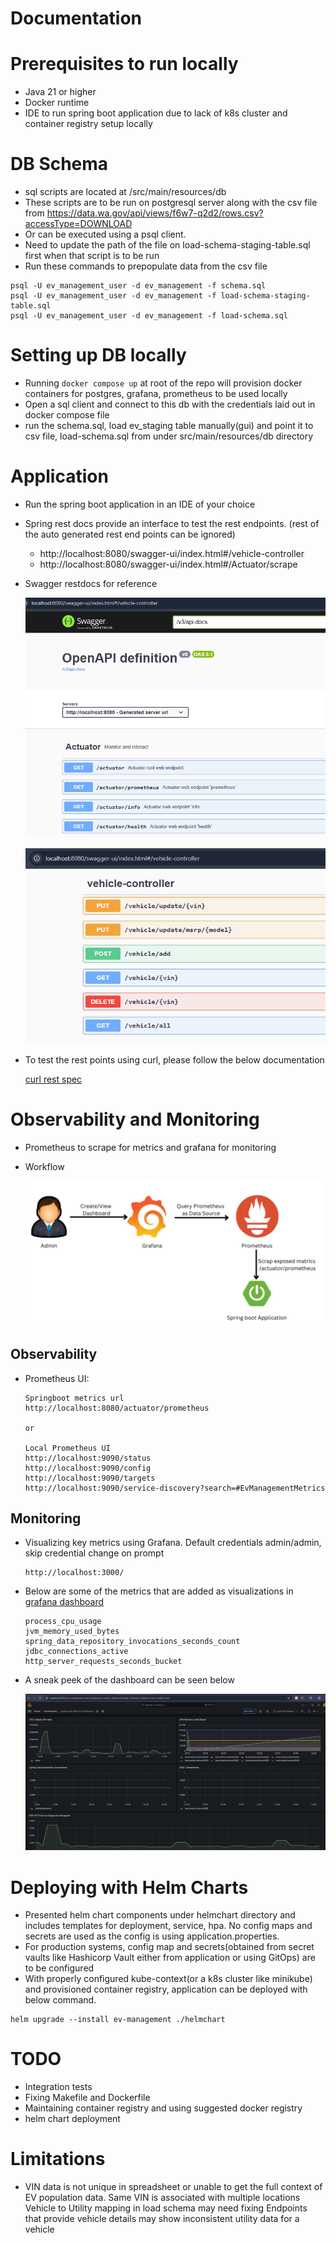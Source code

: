 # Documentation

# Prerequisites to run locally
* Java 21 or higher
* Docker runtime
* IDE to run spring boot application due to lack of k8s cluster and container registry setup locally

# DB Schema 
* sql scripts are located at /src/main/resources/db
* These scripts are to be run on postgresql server along with the csv file from https://data.wa.gov/api/views/f6w7-q2d2/rows.csv?accessType=DOWNLOAD
* Or can be executed using a psql client.
* Need to update the path of the file on load-schema-staging-table.sql first when that script is to be run
* Run these commands to prepopulate data from the csv file
```
psql -U ev_management_user -d ev_management -f schema.sql
psql -U ev_management_user -d ev_management -f load-schema-staging-table.sql
psql -U ev_management_user -d ev_management -f load-schema.sql
```
# Setting up DB locally
* Running `docker compose up` at root of the repo will provision docker containers for postgres, grafana, prometheus to be used locally
* Open a sql client and connect to this db with the credentials laid out in docker compose file
* run the schema.sql, load ev_staging table manually(gui) and point it to csv file, load-schema.sql from under src/main/resources/db directory
 
# Application
* Run the spring boot application in an IDE of your choice
* Spring rest docs provide an interface to test the rest endpoints. (rest of the auto generated rest end points can be ignored)
  * http://localhost:8080/swagger-ui/index.html#/vehicle-controller
  * http://localhost:8080/swagger-ui/index.html#/Actuator/scrape
 
* Swagger restdocs for reference
 
  ![Actuator Endpoints](rdme_restdocs_actuator.png)
 
  ![REST Endpoints](rdme_restdocs_restendpoints.png) 

* To test the rest points using curl, please follow the below documentation 
   
  [curl rest spec](rest.md)
 
# Observability and Monitoring
* Prometheus to scrape for metrics and grafana for monitoring
* Workflow

  ![img.png](rdme_obs_mon_img.png)

## Observability
* Prometheus UI:
  ```
  Springboot metrics url 
  http://localhost:8080/actuator/prometheus
  
  or

  Local Prometheus UI
  http://localhost:9090/status
  http://localhost:9090/config
  http://localhost:9090/targets
  http://localhost:9090/service-discovery?search=#EvManagementMetrics
  ```
## Monitoring
* Visualizing key metrics using Grafana. 
  Default credentials admin/admin, skip credential change on prompt
  ``` 
  http://localhost:3000/
  ```
* Below are some of the metrics that are added as visualizations in [grafana dashboard](http://localhost:3000/d/ev-management-metrics/application-metrics-dashboard?orgId=1&refresh=5s&from=now-15m&to=now)
  ```
  process_cpu_usage
  jvm_memory_used_bytes
  spring_data_repository_invocations_seconds_count
  jdbc_connections_active
  http_server_requests_seconds_bucket
  ```
* A sneak peek of the dashboard can be seen below
 
   ![img_1.png](rdme_grafana_dashboard_local.png)

# Deploying with Helm Charts
* Presented helm chart components under helmchart directory and includes templates for deployment, service, hpa. 
  No config maps and secrets are used as the config is using application.properties.
* For production systems, config map and secrets(obtained from secret vaults like Hashicorp Vault either from application or using GitOps) are to be configured
*  With properly configured kube-context(or a k8s cluster like minikube) and provisioned container registry, application can be deployed with below command.
  ```
  helm upgrade --install ev-management ./helmchart 
  ```

# TODO
* Integration tests
* Fixing Makefile and Dockerfile
* Maintaining container registry and using suggested docker registry
* helm chart deployment
 
# Limitations
* VIN data is not unique in spreadsheet or unable to get the full context of EV population data.
  Same VIN is associated with multiple locations
  Vehicle to Utility mapping in load schema may need fixing
  Endpoints that provide vehicle details may show inconsistent utility data for a vehicle

